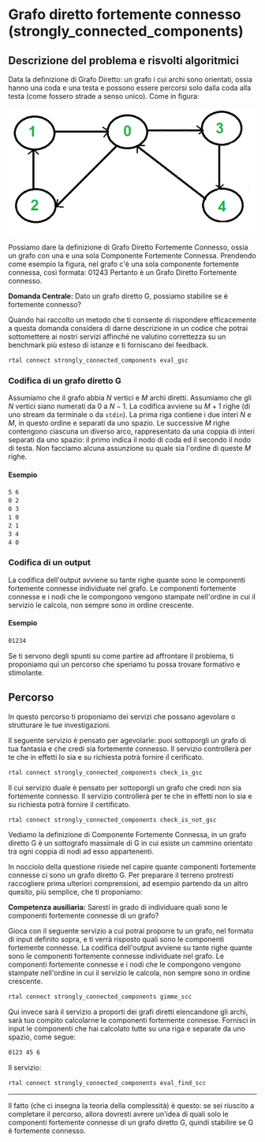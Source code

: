 # Grafo diretto fortemente connesso (strongly_connected_components)

## Descrizione del problema e risvolti algoritmici

Data la definizione di Grafo Diretto: un grafo i cui archi sono orientati, ossia hanno una coda e una testa e possono essere percorsi solo dalla coda alla testa (come fossero strade a senso unico). 
Come in figura:

![image](figs/euler-dir.png)

Possiamo dare la definizione di Grafo Diretto Fortemente Connesso, ossia un grafo con una e una sola Componente Fortemente Connessa.
Prendendo come esempio la figura, nel grafo c'è una sola componente fortemente connessa, così formata:
$01243$
Pertanto è un Grafo Diretto Fortemente connesso.

  <strong>Domanda Centrale:</strong> Dato un grafo diretto G, possiamo stabilire se è fortemente connesso?

Quando hai raccolto un metodo che ti consente di rispondere efficacemente a questa domanda considera di darne descrizione in un codice che potrai sottomettere ai nostri servizi affinché ne valutino correttezza su un benchmark più esteso di istanze e ti forniscano dei feedback.

```bash
rtal connect strongly_connected_components eval_gsc
```

### Codifica di un grafo diretto G

Assumiamo che il grafo abbia $N$ vertici e $M$ archi diretti. Assumiamo che gli $N$ vertici siano numerati da $0$ a $N-1$.
La codifica avviene su $M+1$ righe (di uno stream da terminale o da `stdin`). 
La prima riga contiene i due interi $N$ e $M$, in questo ordine e separati da uno spazio.
Le successive $M$ righe contengono ciascuna un diverso arco, rappresentato da una coppia di interi separati da uno spazio: il primo indica il nodo di coda ed il secondo il nodo di testa. Non facciamo alcuna assunzione su quale sia l'ordine di queste $M$ righe.

#### Esempio

```bash
5 6
0 2
0 3
1 0
2 1
3 4
4 0
```

### Codifica di un output
La codifica dell'output avviene su tante righe quante sono le componenti fortemente connesse individuate nel grafo.
Le componenti fortemente connesse e i nodi che le compongono vengono stampate nell'ordine in cui il servizio le calcola, non sempre sono in ordine crescente.

#### Esempio

```bash
01234
```

Se ti servono degli spunti su come partire ad affrontare il problema, ti proponiamo quì un percorso che speriamo tu possa trovare formativo e stimolante. 

## Percorso

In questo percorso ti proponiamo dei servizi che possano agevolare o strutturare le tue investigazioni.

Il seguente servizio è pensato per agevolarle: puoi sottoporgli un grafo di tua fantasia e che credi sia fortemente connesso. Il servizio controllerà per te che in effetti lo sia e su richiesta potrà fornire il cerificato.

```bash
rtal connect strongly_connected_components check_is_gsc
```
Il cui servizio duale è pensato per sottoporgli un grafo che credi non sia fortemente connesso. Il servizio controllerà per te che in effetti non lo sia e su richiesta potrà fornire il certificato.

```bash
rtal connect strongly_connected_components check_is_not_gsc
```

Vediamo la definizione di Componente Fortemente Connessa, in un grafo diretto G è un sottografo massimale di G in cui esiste un cammino orientato tra ogni coppia di nodi ad esso appartenenti.

In nocciolo della questione risiede nel capire quante componenti fortemente connesse ci sono un grafo diretto G. Per preparare il terreno protresti raccogliere prima ulteriori comprensioni, ad esempio partendo da un altro quesito, più semplice, che ti proponiamo:

   <strong>Competenza ausiliaria:</strong> Saresti in grado di individuare quali sono le componenti fortemente connesse di un grafo? 

Gioca con il seguente servizio a cui potrai proporre tu un grafo, nel formato di input definito sopra, e ti verrà risposto quali sono le componenti fortemente connesse.
La codifica dell'output avviene su tante righe quante sono le componenti fortemente connesse individuate nel grafo.
Le componenti fortemente connesse e i nodi che le compongono vengono stampate nell'ordine in cui il servizio le calcola, non sempre sono in ordine crescente.

```bash
rtal connect strongly_connected_components gimme_scc
```

 Qui invece sarà il servizio a proporti dei grafi diretti elencandone gli archi, sarà tuo compito calcolarne le componenti fortemente connesse. 
 Fornisci in input le componenti che hai calcolato tutte su una riga e separate da uno spazio, come segue:
```bash
0123 45 6
```
Il servizio:
```bash
rtal connect strongly_connected_components eval_find_scc
```


------------------------------------------------

Il fatto (che ci insegna la teoria della complessità) è questo:
se sei riuscito a completare il percorso, allora dovresti avrere un'idea di quali solo le componenti fortemente connesse di un grafo diretto G, quindi stabilire se G è fortemente connesso.


